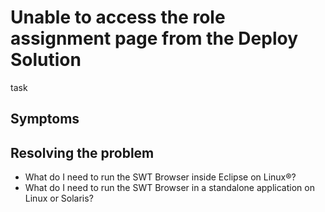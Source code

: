 # Unable to access the role assignment page from the Deploy Solution
task

## Symptoms

## Resolving the problem

- What do I need to run the SWT Browser inside Eclipse on Linux®?
- What do I need to run the SWT Browser in a standalone application on Linux or Solaris?